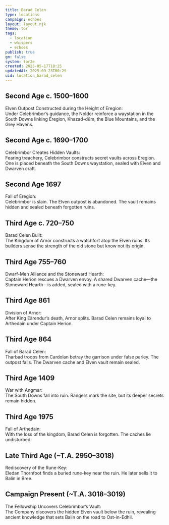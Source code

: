 ```yaml
---
title: Barad Celen
type: locations
campaign: echoes
layout: layout.njk
theme: tor
tags:
  - location
  - whispers
  - echoes
publish: true
gm: false
system: tor2e
created: 2025-05-17T18:25
updatedAt: 2025-09-23T00:29
uid: location_barad_celen
---
```

## Second Age c. 1500–1600

Elven Outpost Constructed during the Height of Eregion:  
Under Celebrimbor’s guidance, the Noldor reinforce a waystation in the South Downs linking Eregion, Khazad-dûm, the Blue Mountains, and the Grey Havens.

## Second Age c. 1690–1700

Celebrimbor Creates Hidden Vaults:  
Fearing treachery, Celebrimbor constructs secret vaults across Eregion. One is placed beneath the South Downs waystation, sealed with Elven and Dwarven craft.

## Second Age 1697

Fall of Eregion:  
Celebrimbor is slain. The Elven outpost is abandoned. The vault remains hidden and sealed beneath forgotten ruins.

## Third Age c. 720–750

Barad Celen Built:  
The Kingdom of Arnor constructs a watchfort atop the Elven ruins. Its builders sense the strength of the old stone but know not its origin.

## Third Age 755–760

Dwarf-Men Alliance and the Stoneward Hearth:  
Captain Herion rescues a Dwarven envoy. A shared Dwarven cache—the Stoneward Hearth—is added, sealed with a rune-key.

## Third Age 861

Division of Arnor:  
After King Eärendur’s death, Arnor splits. Barad Celen remains loyal to Arthedain under Captain Herion.

## Third Age 864

Fall of Barad Celen:  
Tharbad troops from Cardolan betray the garrison under false parley. The outpost falls. The Dwarven cache and Elven vault remain sealed.

## Third Age 1409

War with Angmar:  
The South Downs fall into ruin. Rangers mark the site, but its deeper secrets remain hidden.

## Third Age 1975

Fall of Arthedain:  
With the loss of the kingdom, Barad Celen is forgotten. The caches lie undisturbed.

## Late Third Age (~T.A. 2950–3018)

Rediscovery of the Rune-Key:  
Eledan Thornfoot finds a buried rune-key near the ruin. He later sells it to Balin in Bree.

## Campaign Present (~T.A. 3018–3019)

The Fellowship Uncovers Celebrimbor’s Vault:  
The Company discovers the hidden Elven vault below the ruin, revealing ancient knowledge that sets Balin on the road to Ost-in-Edhil.